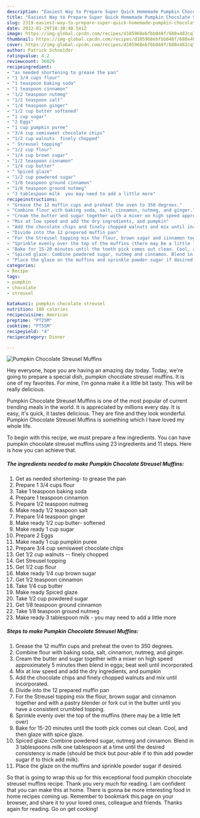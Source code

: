 ```yaml
---
description: "Easiest Way to Prepare Super Quick Homemade Pumpkin Chocolate Streusel Muffins"
title: "Easiest Way to Prepare Super Quick Homemade Pumpkin Chocolate Streusel Muffins"
slug: 2319-easiest-way-to-prepare-super-quick-homemade-pumpkin-chocolate-streusel-muffins
date: 2022-01-29T18:30:40.541Z
image: https://img-global.cpcdn.com/recipes/d105968ebfbb048f/680x482cq70/pumpkin-chocolate-streusel-muffins-recipe-main-photo.jpg
thumbnail: https://img-global.cpcdn.com/recipes/d105968ebfbb048f/680x482cq70/pumpkin-chocolate-streusel-muffins-recipe-main-photo.jpg
cover: https://img-global.cpcdn.com/recipes/d105968ebfbb048f/680x482cq70/pumpkin-chocolate-streusel-muffins-recipe-main-photo.jpg
author: Patrick Schneider
ratingvalue: 4.2
reviewcount: 36029
recipeingredient:
- "as needed shortening to grease the pan"
- "1 3/4 cups flour"
- "1 teaspoon baking soda"
- "1 teaspoon cinnamon"
- "1/2 teaspoon nutmeg"
- "1/2 teaspoon salt"
- "1/4 teaspoon ginger"
- "1/2 cup butter softened"
- "1 cup sugar"
- "2 Eggs"
- "1 cup pumpkin puree"
- "3/4 cup semisweet chocolate chips"
- "1/2 cup walnuts  finely chopped"
- " Streusel topping"
- "1/2 cup flour"
- "1/4 cup brown sugar"
- "1/2 teaspoon cinnamon"
- "1/4 cup butter"
- " Spiced glaze"
- "1/2 cup powdered sugar"
- "1/8 teaspoon ground cinnamon"
- "1/8 teaspoon ground nutmeg"
- "3 tablespoon milk  you may need to add a little more"
recipeinstructions:
- "Grease the 12 muffin cups and preheat the oven to 350 degrees."
- "Combine flour with baking soda, salt, cinnamon, nutmeg, and ginger."
- "Cream the butter and sugar together with a mixer on high speed approximately 5 minutes then blend in eggs; beat well until incorporated."
- "Mix at low speed and add the dry ingredients, and pumpkin"
- "Add the chocolate chips and finely chopped walnuts and mix until incorporated."
- "Divide into the 12 prepared muffin pan"
- "For the Streusel topping mix the flour, brown sugar and cinnamon together and with a pastry blender or fork cut in the butter until you have a consistent crumbled topping."
- "Sprinkle evenly over the top of the muffins (there may be a little left over)"
- "Bake for 15-20 minutes until the tooth pick comes out clean. Cool, and then glaze with spice glaze."
- "Spiced glaze: Combine powdered sugar, nutmeg and cinnamon. Blend in 3 tablespoons milk one tablespoon at a time until the desired consistency is made (should be thick but pour-able if to thin add powder sugar if to thick add milk)."
- "Place the glaze on the muffins and sprinkle powder sugar if desired."
categories:
- Recipe
tags:
- pumpkin
- chocolate
- streusel

katakunci: pumpkin chocolate streusel 
nutrition: 188 calories
recipecuisine: American
preptime: "PT25M"
cooktime: "PT55M"
recipeyield: "4"
recipecategory: Dinner

---
```



![Pumpkin Chocolate Streusel Muffins](https://img-global.cpcdn.com/recipes/d105968ebfbb048f/680x482cq70/pumpkin-chocolate-streusel-muffins-recipe-main-photo.jpg)

Hey everyone, hope you are having an amazing day today. Today, we're going to prepare a special dish, pumpkin chocolate streusel muffins. It is one of my favorites. For mine, I'm gonna make it a little bit tasty. This will be really delicious.

Pumpkin Chocolate Streusel Muffins is one of the most popular of current trending meals in the world. It is appreciated by millions every day. It is easy, it's quick, it tastes delicious. They are fine and they look wonderful. Pumpkin Chocolate Streusel Muffins is something which I have loved my whole life.




To begin with this recipe, we must prepare a few ingredients. You can have pumpkin chocolate streusel muffins using 23 ingredients and 11 steps. Here is how you can achieve that.

<!--inarticleads1-->

##### The ingredients needed to make Pumpkin Chocolate Streusel Muffins:

1. Get as needed shortening- to grease the pan
1. Prepare 1 3/4 cups flour
1. Take 1 teaspoon baking soda
1. Prepare 1 teaspoon cinnamon
1. Prepare 1/2 teaspoon nutmeg
1. Make ready 1/2 teaspoon salt
1. Prepare 1/4 teaspoon ginger
1. Make ready 1/2 cup butter- softened
1. Make ready 1 cup sugar
1. Prepare 2 Eggs
1. Make ready 1 cup pumpkin puree
1. Prepare 3/4 cup semisweet chocolate chips
1. Get 1/2 cup walnuts -- finely chopped
1. Get  Streusel topping
1. Get 1/2 cup flour
1. Make ready 1/4 cup brown sugar
1. Get 1/2 teaspoon cinnamon
1. Take 1/4 cup butter
1. Make ready  Spiced glaze
1. Take 1/2 cup powdered sugar
1. Get 1/8 teaspoon ground cinnamon
1. Take 1/8 teaspoon ground nutmeg
1. Make ready 3 tablespoon milk - you may need to add a little more




<!--inarticleads2-->

##### Steps to make Pumpkin Chocolate Streusel Muffins:

1. Grease the 12 muffin cups and preheat the oven to 350 degrees.
1. Combine flour with baking soda, salt, cinnamon, nutmeg, and ginger.
1. Cream the butter and sugar together with a mixer on high speed approximately 5 minutes then blend in eggs; beat well until incorporated.
1. Mix at low speed and add the dry ingredients, and pumpkin
1. Add the chocolate chips and finely chopped walnuts and mix until incorporated.
1. Divide into the 12 prepared muffin pan
1. For the Streusel topping mix the flour, brown sugar and cinnamon together and with a pastry blender or fork cut in the butter until you have a consistent crumbled topping.
1. Sprinkle evenly over the top of the muffins (there may be a little left over)
1. Bake for 15-20 minutes until the tooth pick comes out clean. Cool, and then glaze with spice glaze.
1. Spiced glaze: Combine powdered sugar, nutmeg and cinnamon. Blend in 3 tablespoons milk one tablespoon at a time until the desired consistency is made (should be thick but pour-able if to thin add powder sugar if to thick add milk).
1. Place the glaze on the muffins and sprinkle powder sugar if desired.




So that is going to wrap this up for this exceptional food pumpkin chocolate streusel muffins recipe. Thank you very much for reading. I am confident that you can make this at home. There is gonna be more interesting food in home recipes coming up. Remember to bookmark this page on your browser, and share it to your loved ones, colleague and friends. Thanks again for reading. Go on get cooking!
